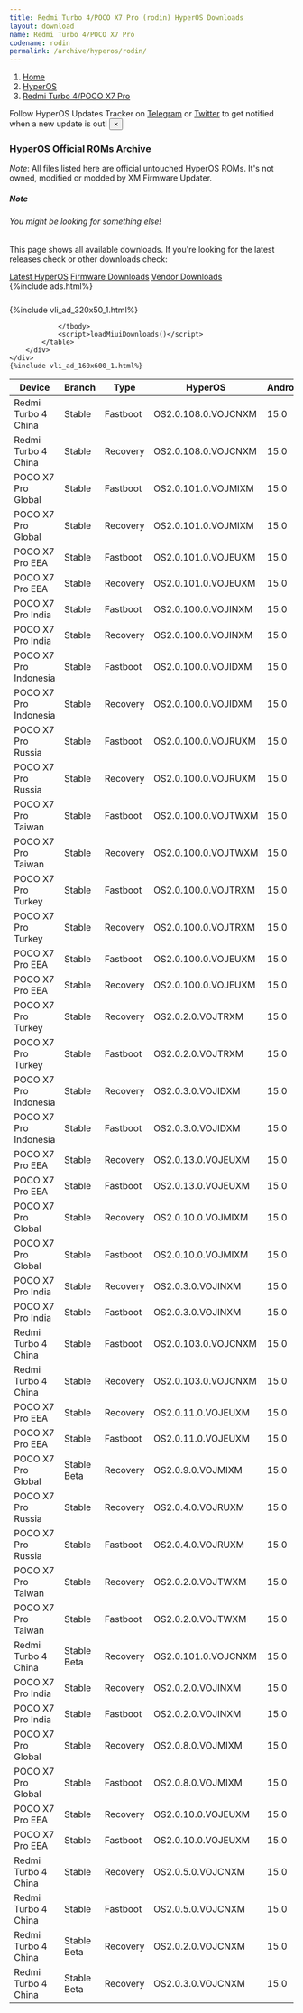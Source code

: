 ```yaml
---
title: Redmi Turbo 4/POCO X7 Pro (rodin) HyperOS Downloads
layout: download
name: Redmi Turbo 4/POCO X7 Pro
codename: rodin
permalink: /archive/hyperos/rodin/
---
```

<nav aria-label="breadcrumb">
    <ol class="breadcrumb">
        <li class="breadcrumb-item"><a href="/">Home</a></li>
        <li class="breadcrumb-item"><a href="/hyperos/">HyperOS</a></li>
        <li class="breadcrumb-item active" aria-current="page"><a href="/hyperos/rodin/">Redmi Turbo 4/POCO X7 Pro</a></li>
    </ol>
</nav>
<div class="alert alert-primary alert-dismissible fade show" role="alert">
    Follow HyperOS Updates Tracker on <a href="https://t.me/MIUIUpdatesTracker" class="alert-link">Telegram</a>
     or <a href="https://twitter.com/MiFwUpdater" class="alert-link">Twitter</a> to get notified when a new update is out!
    <button type="button" class="close" data-dismiss="alert" aria-label="Close">
        <span aria-hidden="true">&times;</span>
    </button>
</div>

### HyperOS Official ROMs Archive
*Note*: All files listed here are official untouched HyperOS ROMs. It's not owned, modified or modded by XM Firmware Updater.
<div class="card">
  <div class="card-body">
    <h5 class="card-title">Note</h5>
    <h6 class="card-subtitle mb-2 text-muted">You might be looking for something else!</h6>
    <p class="card-text">This page shows all available downloads.
     If you're looking for the latest releases check or other downloads check:</p>
    <a href="/hyperos/rodin/" class="card-link">Latest HyperOS</a>
    <a href="/firmware/rodin/" class="card-link">Firmware Downloads</a>
    <a href="/vendor/rodin/" class="card-link">Vendor Downloads</a>
  </div>
</div>
{%include ads.html%}
<div class="row justify-content-center">
    <div class="col-10">
        <div class="table-responsive-md" style="margin-top: 25px;">
            {%include vli_ad_320x50_1.html%}
            <table id="miui" class="display dt-responsive nowrap compact table table-striped table-hover table-sm">
                <thead class="thead-dark">
                    <tr>
                        <th data-ref="device">Device</th>
                        <th data-ref="branch">Branch</th>
                        <th data-ref="type">Type</th>
                        <th data-ref="miui">HyperOS</th>
                        <th data-ref="android">Android</th>
                        <th data-ref="size">Size</th>
                        <th data-ref="size">Date</th>
                        <th data-ref="link">Link</th>
                    </tr>
                </thead>
                <tbody>
                <tr><td>Redmi Turbo 4 China</td><td>Stable</td><td>Fastboot</td><td>OS2.0.108.0.VOJCNXM</td><td>15.0</td><td>9.1 GB</td><td>2025-04-07</td><td><a href="/hyperos/rodin/stable/OS2.0.108.0.VOJCNXM/">Download</a></td></tr>
<tr><td>Redmi Turbo 4 China</td><td>Stable</td><td>Recovery</td><td>OS2.0.108.0.VOJCNXM</td><td>15.0</td><td>7.1 GB</td><td>2025-03-26</td><td><a href="/hyperos/rodin/stable/OS2.0.108.0.VOJCNXM/">Download</a></td></tr>
<tr><td>POCO X7 Pro Global</td><td>Stable</td><td>Fastboot</td><td>OS2.0.101.0.VOJMIXM</td><td>15.0</td><td>9.4 GB</td><td>2025-04-07</td><td><a href="/hyperos/rodin/stable/OS2.0.101.0.VOJMIXM/">Download</a></td></tr>
<tr><td>POCO X7 Pro Global</td><td>Stable</td><td>Recovery</td><td>OS2.0.101.0.VOJMIXM</td><td>15.0</td><td>6.0 GB</td><td>2025-03-25</td><td><a href="/hyperos/rodin/stable/OS2.0.101.0.VOJMIXM/">Download</a></td></tr>
<tr><td>POCO X7 Pro EEA</td><td>Stable</td><td>Fastboot</td><td>OS2.0.101.0.VOJEUXM</td><td>15.0</td><td>8.8 GB</td><td>2025-04-02</td><td><a href="/hyperos/rodin/stable/OS2.0.101.0.VOJEUXM/">Download</a></td></tr>
<tr><td>POCO X7 Pro EEA</td><td>Stable</td><td>Recovery</td><td>OS2.0.101.0.VOJEUXM</td><td>15.0</td><td>6.0 GB</td><td>2025-03-25</td><td><a href="/hyperos/rodin/stable/OS2.0.101.0.VOJEUXM/">Download</a></td></tr>
<tr><td>POCO X7 Pro India</td><td>Stable</td><td>Fastboot</td><td>OS2.0.100.0.VOJINXM</td><td>15.0</td><td>7.8 GB</td><td>2025-03-29</td><td><a href="/hyperos/rodin/stable/OS2.0.100.0.VOJINXM/">Download</a></td></tr>
<tr><td>POCO X7 Pro India</td><td>Stable</td><td>Recovery</td><td>OS2.0.100.0.VOJINXM</td><td>15.0</td><td>5.7 GB</td><td>2025-03-20</td><td><a href="/hyperos/rodin/stable/OS2.0.100.0.VOJINXM/">Download</a></td></tr>
<tr><td>POCO X7 Pro Indonesia</td><td>Stable</td><td>Fastboot</td><td>OS2.0.100.0.VOJIDXM</td><td>15.0</td><td>8.5 GB</td><td>2025-03-28</td><td><a href="/hyperos/rodin/stable/OS2.0.100.0.VOJIDXM/">Download</a></td></tr>
<tr><td>POCO X7 Pro Indonesia</td><td>Stable</td><td>Recovery</td><td>OS2.0.100.0.VOJIDXM</td><td>15.0</td><td>5.9 GB</td><td>2025-03-20</td><td><a href="/hyperos/rodin/stable/OS2.0.100.0.VOJIDXM/">Download</a></td></tr>
<tr><td>POCO X7 Pro Russia</td><td>Stable</td><td>Fastboot</td><td>OS2.0.100.0.VOJRUXM</td><td>15.0</td><td>9.4 GB</td><td>2025-03-28</td><td><a href="/hyperos/rodin/stable/OS2.0.100.0.VOJRUXM/">Download</a></td></tr>
<tr><td>POCO X7 Pro Russia</td><td>Stable</td><td>Recovery</td><td>OS2.0.100.0.VOJRUXM</td><td>15.0</td><td>5.9 GB</td><td>2025-03-20</td><td><a href="/hyperos/rodin/stable/OS2.0.100.0.VOJRUXM/">Download</a></td></tr>
<tr><td>POCO X7 Pro Taiwan</td><td>Stable</td><td>Fastboot</td><td>OS2.0.100.0.VOJTWXM</td><td>15.0</td><td>7.9 GB</td><td>2025-03-28</td><td><a href="/hyperos/rodin/stable/OS2.0.100.0.VOJTWXM/">Download</a></td></tr>
<tr><td>POCO X7 Pro Taiwan</td><td>Stable</td><td>Recovery</td><td>OS2.0.100.0.VOJTWXM</td><td>15.0</td><td>5.8 GB</td><td>2025-03-20</td><td><a href="/hyperos/rodin/stable/OS2.0.100.0.VOJTWXM/">Download</a></td></tr>
<tr><td>POCO X7 Pro Turkey</td><td>Stable</td><td>Fastboot</td><td>OS2.0.100.0.VOJTRXM</td><td>15.0</td><td>8.2 GB</td><td>2025-03-26</td><td><a href="/hyperos/rodin/stable/OS2.0.100.0.VOJTRXM/">Download</a></td></tr>
<tr><td>POCO X7 Pro Turkey</td><td>Stable</td><td>Recovery</td><td>OS2.0.100.0.VOJTRXM</td><td>15.0</td><td>5.9 GB</td><td>2025-03-20</td><td><a href="/hyperos/rodin/stable/OS2.0.100.0.VOJTRXM/">Download</a></td></tr>
<tr><td>POCO X7 Pro EEA</td><td>Stable</td><td>Fastboot</td><td>OS2.0.100.0.VOJEUXM</td><td>15.0</td><td>8.7 GB</td><td>2025-03-19</td><td><a href="/hyperos/rodin/stable/OS2.0.100.0.VOJEUXM/">Download</a></td></tr>
<tr><td>POCO X7 Pro EEA</td><td>Stable</td><td>Recovery</td><td>OS2.0.100.0.VOJEUXM</td><td>15.0</td><td>6.0 GB</td><td>2025-03-10</td><td><a href="/hyperos/rodin/stable/OS2.0.100.0.VOJEUXM/">Download</a></td></tr>
<tr><td>POCO X7 Pro Turkey</td><td>Stable</td><td>Recovery</td><td>OS2.0.2.0.VOJTRXM</td><td>15.0</td><td>5.9 GB</td><td>2025-03-05</td><td><a href="/hyperos/rodin/stable/OS2.0.2.0.VOJTRXM/">Download</a></td></tr>
<tr><td>POCO X7 Pro Turkey</td><td>Stable</td><td>Fastboot</td><td>OS2.0.2.0.VOJTRXM</td><td>15.0</td><td>8.2 GB</td><td>2025-02-10</td><td><a href="/hyperos/rodin/stable/OS2.0.2.0.VOJTRXM/">Download</a></td></tr>
<tr><td>POCO X7 Pro Indonesia</td><td>Stable</td><td>Recovery</td><td>OS2.0.3.0.VOJIDXM</td><td>15.0</td><td>5.9 GB</td><td>2025-02-28</td><td><a href="/hyperos/rodin/stable/OS2.0.3.0.VOJIDXM/">Download</a></td></tr>
<tr><td>POCO X7 Pro Indonesia</td><td>Stable</td><td>Fastboot</td><td>OS2.0.3.0.VOJIDXM</td><td>15.0</td><td>8.5 GB</td><td>2025-02-07</td><td><a href="/hyperos/rodin/stable/OS2.0.3.0.VOJIDXM/">Download</a></td></tr>
<tr><td>POCO X7 Pro EEA</td><td>Stable</td><td>Recovery</td><td>OS2.0.13.0.VOJEUXM</td><td>15.0</td><td>5.9 GB</td><td>2025-02-23</td><td><a href="/hyperos/rodin/stable/OS2.0.13.0.VOJEUXM/">Download</a></td></tr>
<tr><td>POCO X7 Pro EEA</td><td>Stable</td><td>Fastboot</td><td>OS2.0.13.0.VOJEUXM</td><td>15.0</td><td>8.6 GB</td><td>2025-02-20</td><td><a href="/hyperos/rodin/stable/OS2.0.13.0.VOJEUXM/">Download</a></td></tr>
<tr><td>POCO X7 Pro Global</td><td>Stable</td><td>Recovery</td><td>OS2.0.10.0.VOJMIXM</td><td>15.0</td><td>5.9 GB</td><td>2025-02-21</td><td><a href="/hyperos/rodin/stable/OS2.0.10.0.VOJMIXM/">Download</a></td></tr>
<tr><td>POCO X7 Pro Global</td><td>Stable</td><td>Fastboot</td><td>OS2.0.10.0.VOJMIXM</td><td>15.0</td><td>9.3 GB</td><td>2025-02-14</td><td><a href="/hyperos/rodin/stable/OS2.0.10.0.VOJMIXM/">Download</a></td></tr>
<tr><td>POCO X7 Pro India</td><td>Stable</td><td>Recovery</td><td>OS2.0.3.0.VOJINXM</td><td>15.0</td><td>5.7 GB</td><td>2025-02-16</td><td><a href="/hyperos/rodin/stable/OS2.0.3.0.VOJINXM/">Download</a></td></tr>
<tr><td>POCO X7 Pro India</td><td>Stable</td><td>Fastboot</td><td>OS2.0.3.0.VOJINXM</td><td>15.0</td><td>7.6 GB</td><td>2025-02-10</td><td><a href="/hyperos/rodin/stable/OS2.0.3.0.VOJINXM/">Download</a></td></tr>
<tr><td>Redmi Turbo 4 China</td><td>Stable</td><td>Fastboot</td><td>OS2.0.103.0.VOJCNXM</td><td>15.0</td><td>9.2 GB</td><td>2025-02-16</td><td><a href="/hyperos/rodin/stable/OS2.0.103.0.VOJCNXM/">Download</a></td></tr>
<tr><td>Redmi Turbo 4 China</td><td>Stable</td><td>Recovery</td><td>OS2.0.103.0.VOJCNXM</td><td>15.0</td><td>7.1 GB</td><td>2025-02-12</td><td><a href="/hyperos/rodin/stable/OS2.0.103.0.VOJCNXM/">Download</a></td></tr>
<tr><td>POCO X7 Pro EEA</td><td>Stable</td><td>Recovery</td><td>OS2.0.11.0.VOJEUXM</td><td>15.0</td><td>5.9 GB</td><td>2025-02-08</td><td><a href="/hyperos/rodin/stable/OS2.0.11.0.VOJEUXM/">Download</a></td></tr>
<tr><td>POCO X7 Pro EEA</td><td>Stable</td><td>Fastboot</td><td>OS2.0.11.0.VOJEUXM</td><td>15.0</td><td>8.6 GB</td><td>2025-01-21</td><td><a href="/hyperos/rodin/stable/OS2.0.11.0.VOJEUXM/">Download</a></td></tr>
<tr><td>POCO X7 Pro Global</td><td>Stable Beta</td><td>Recovery</td><td>OS2.0.9.0.VOJMIXM</td><td>15.0</td><td>5.9 GB</td><td>2025-02-05</td><td><a href="/hyperos/rodin/stable beta/OS2.0.9.0.VOJMIXM/">Download</a></td></tr>
<tr><td>POCO X7 Pro Russia</td><td>Stable</td><td>Recovery</td><td>OS2.0.4.0.VOJRUXM</td><td>15.0</td><td>5.8 GB</td><td>2025-02-11</td><td><a href="/hyperos/rodin/stable/OS2.0.4.0.VOJRUXM/">Download</a></td></tr>
<tr><td>POCO X7 Pro Russia</td><td>Stable</td><td>Fastboot</td><td>OS2.0.4.0.VOJRUXM</td><td>15.0</td><td>9.3 GB</td><td>2025-01-21</td><td><a href="/hyperos/rodin/stable/OS2.0.4.0.VOJRUXM/">Download</a></td></tr>
<tr><td>POCO X7 Pro Taiwan</td><td>Stable</td><td>Recovery</td><td>OS2.0.2.0.VOJTWXM</td><td>15.0</td><td>5.8 GB</td><td>2025-02-11</td><td><a href="/hyperos/rodin/stable/OS2.0.2.0.VOJTWXM/">Download</a></td></tr>
<tr><td>POCO X7 Pro Taiwan</td><td>Stable</td><td>Fastboot</td><td>OS2.0.2.0.VOJTWXM</td><td>15.0</td><td>7.8 GB</td><td>2025-01-21</td><td><a href="/hyperos/rodin/stable/OS2.0.2.0.VOJTWXM/">Download</a></td></tr>
<tr><td>Redmi Turbo 4 China</td><td>Stable Beta</td><td>Recovery</td><td>OS2.0.101.0.VOJCNXM</td><td>15.0</td><td>7.1 GB</td><td>2025-01-24</td><td><a href="/hyperos/rodin/stable beta/OS2.0.101.0.VOJCNXM/">Download</a></td></tr>
<tr><td>POCO X7 Pro India</td><td>Stable</td><td>Recovery</td><td>OS2.0.2.0.VOJINXM</td><td>15.0</td><td>5.7 GB</td><td>2025-01-14</td><td><a href="/hyperos/rodin/stable/OS2.0.2.0.VOJINXM/">Download</a></td></tr>
<tr><td>POCO X7 Pro India</td><td>Stable</td><td>Fastboot</td><td>OS2.0.2.0.VOJINXM</td><td>15.0</td><td>7.6 GB</td><td>2025-01-06</td><td><a href="/hyperos/rodin/stable/OS2.0.2.0.VOJINXM/">Download</a></td></tr>
<tr><td>POCO X7 Pro Global</td><td>Stable</td><td>Recovery</td><td>OS2.0.8.0.VOJMIXM</td><td>15.0</td><td>5.9 GB</td><td>2025-01-09</td><td><a href="/hyperos/rodin/stable/OS2.0.8.0.VOJMIXM/">Download</a></td></tr>
<tr><td>POCO X7 Pro Global</td><td>Stable</td><td>Fastboot</td><td>OS2.0.8.0.VOJMIXM</td><td>15.0</td><td>9.2 GB</td><td>2025-01-09</td><td><a href="/hyperos/rodin/stable/OS2.0.8.0.VOJMIXM/">Download</a></td></tr>
<tr><td>POCO X7 Pro EEA</td><td>Stable</td><td>Recovery</td><td>OS2.0.10.0.VOJEUXM</td><td>15.0</td><td>5.9 GB</td><td>2025-01-09</td><td><a href="/hyperos/rodin/stable/OS2.0.10.0.VOJEUXM/">Download</a></td></tr>
<tr><td>POCO X7 Pro EEA</td><td>Stable</td><td>Fastboot</td><td>OS2.0.10.0.VOJEUXM</td><td>15.0</td><td>8.6 GB</td><td>2025-01-09</td><td><a href="/hyperos/rodin/stable/OS2.0.10.0.VOJEUXM/">Download</a></td></tr>
<tr><td>Redmi Turbo 4 China</td><td>Stable</td><td>Recovery</td><td>OS2.0.5.0.VOJCNXM</td><td>15.0</td><td>7.1 GB</td><td>2025-01-02</td><td><a href="/hyperos/rodin/stable/OS2.0.5.0.VOJCNXM/">Download</a></td></tr>
<tr><td>Redmi Turbo 4 China</td><td>Stable</td><td>Fastboot</td><td>OS2.0.5.0.VOJCNXM</td><td>15.0</td><td>9.2 GB</td><td>2024-12-26</td><td><a href="/hyperos/rodin/stable/OS2.0.5.0.VOJCNXM/">Download</a></td></tr>
<tr><td>Redmi Turbo 4 China</td><td>Stable Beta</td><td>Recovery</td><td>OS2.0.2.0.VOJCNXM</td><td>15.0</td><td>7.1 GB</td><td>None</td><td><a href="/hyperos/rodin/stable beta/OS2.0.2.0.VOJCNXM/">Download</a></td></tr>
<tr><td>Redmi Turbo 4 China</td><td>Stable Beta</td><td>Recovery</td><td>OS2.0.3.0.VOJCNXM</td><td>15.0</td><td>7.1 GB</td><td>None</td><td><a href="/hyperos/rodin/stable beta/OS2.0.3.0.VOJCNXM/">Download</a></td></tr>

                </tbody>
                <script>loadMiuiDownloads()</script>
            </table>
        </div>
    </div>
    {%include vli_ad_160x600_1.html%}
</div>
